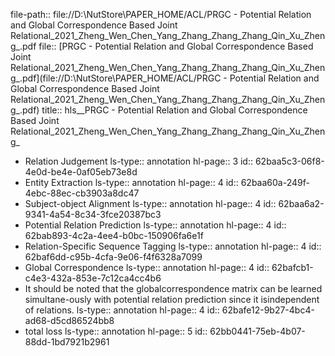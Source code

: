 file-path:: file://D:\NutStore\PAPER_HOME/ACL/PRGC - Potential Relation and Global Correspondence Based Joint Relational_2021_Zheng_Wen_Chen_Yang_Zhang_Zhang_Zhang_Qin_Xu_Zheng_.pdf
file:: [PRGC - Potential Relation and Global Correspondence Based Joint Relational_2021_Zheng_Wen_Chen_Yang_Zhang_Zhang_Zhang_Qin_Xu_Zheng_.pdf](file://D:\NutStore\PAPER_HOME/ACL/PRGC - Potential Relation and Global Correspondence Based Joint Relational_2021_Zheng_Wen_Chen_Yang_Zhang_Zhang_Zhang_Qin_Xu_Zheng_.pdf)
title:: hls__PRGC - Potential Relation and Global Correspondence Based Joint Relational_2021_Zheng_Wen_Chen_Yang_Zhang_Zhang_Zhang_Qin_Xu_Zheng_

- Relation Judgement
  ls-type:: annotation
  hl-page:: 3
  id:: 62baa5c3-06f8-4e0d-be4e-0af05eb73e8d
- Entity Extraction
  ls-type:: annotation
  hl-page:: 4
  id:: 62baa60a-249f-4ebc-88ec-cb3903a8dc47
- Subject-object  Alignment
  ls-type:: annotation
  hl-page:: 4
  id:: 62baa6a2-9341-4a54-8c34-3fce20387bc3
- Potential Relation Prediction
  ls-type:: annotation
  hl-page:: 4
  id:: 62bab893-4c2a-4ee4-b0bc-150906fa6e1f
- Relation-Specific Sequence Tagging
  ls-type:: annotation
  hl-page:: 4
  id:: 62baf6dd-c95b-4cfa-9e06-f4f6328a7099
- Global Correspondence
  ls-type:: annotation
  hl-page:: 4
  id:: 62bafcb1-c4e3-432a-853e-7c12ca4cc4b6
- It should be noted that the globalcorrespondence matrix can be learned simultane-ously with potential relation prediction since it isindependent of relations.
  ls-type:: annotation
  hl-page:: 4
  id:: 62bafe12-9b27-4bc4-ad68-d5cd86524bb8
- total loss
  ls-type:: annotation
  hl-page:: 5
  id:: 62bb0441-75eb-4b07-88dd-1bd7921b2961